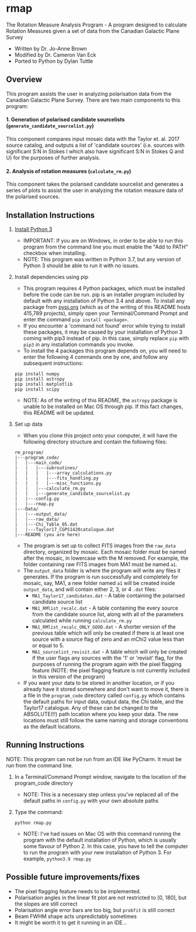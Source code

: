 # rmap
The Rotation Measure Analysis Program - A program designed to calculate Rotation Measures given a set of data from the Canadian Galactic Plane Survey

- Written by Dr. Jo-Anne Brown
- Modified by Dr. Cameron Van Eck
- Ported to Python by Dylan Tuttle

## Overview

This program assists the user in analyzing polarisation data from the Canadian
Galactic Plane Survey. There are two main components to this program:

#### 1. Generation of polarised candidate sourcelists (`generate_candidate_sourcelist.py`)
This component compares input mosaic data with the Taylor et. al. 2017 source catalog, and outputs a list of 'candidate sources' (i.e. sources with significant S:N in Stokes I which also have significant S:N in Stokes Q and U) for the purposes of further analysis.

#### 2. Analysis of rotation measures (`calculate_rm.py`)
This component takes the polarised candidate sourcelist and generates a series of plots to assist the user in analyzing the rotation measure data of the polarised sources.

## Installation Instructions

1. [Install Python 3](https://www.python.org/downloads/)
    - IMPORTANT: If you are on Windows, in order to be able to run this program from the command line you must enable the "Add to PATH" checkbox when installing.
    - NOTE: This program was written in Python 3.7, but any version of Python 3 should be able to run it with no issues.

2. Install dependencies using pip
    - This program requires 4 Python packages, which must be installed before the code can be run. pip is an installer program included by default with any installation of Python 3.4 and above. To install any package from [pypi.org](https://pypi.org/) (which as of the writing of this README hosts 415,789 projects), simply open your Terminal/Command Prompt and enter the command `pip install <package>`.
    - If you encounter a 'command not found' error while trying to install these packages, it may be caused by your installation of Python 3 coming with pip3 instead of pip. In this case, simply replace `pip` with `pip3` in any installation commands you invoke.
    - To install the 4 packages this program depends on, you will need to enter the following 4 commands one by one, and follow any subsequent instructions:
    ```
    pip install numpy
	pip install astropy
	pip install matplotlib
	pip install scipy
    ```
    - NOTE: As of the writing of this README, the `astropy` package is unable to be installed on Mac OS through pip. If this fact changes, this README will be updated.

3. Set up data
    - When you clone this project onto your computer, it will have the following directory structure and contain the following files:
    ```
    rm_program/
    |---program_code/
    |   |---main_code/
    |   |   |---subroutines/
    |   |   |   |---array_calculations.py
    |   |   |   |---fits_handling.py
    |   |   |   |---misc_functions.py
    |   |   |---calculate_rm.py
    |   |   |---generate_candidate_sourcelist.py
    |   |---config.py
    |   |---rmap.py
    |---Data/
    |   |---output_data/
    |   |---raw_data/
    |   |---Chi_Table_05.dat
    |   |---Taylor17_CGPS1420catalogue.dat
    |---README (you are here)
    ```
    - The program is set up to collect FITS images from the `raw_data` directory, organized by mosaic. Each mosaic folder must be named after the mosaic, in lowercase with the M removed. For example, the folder containing raw FITS images from MA1 must be named `a1`.
	- The `output_data` folder is where the program will write any files it generates. If the program is run successfully and completely for mosaic, say, MA1, a new folder named `a1` will be created inside `output_data`, and will contain either 2, 3, or 4 `.dat` files:
        - `MA1_Taylor17_candidates.dat` - A table containing the polarised candidate source list
        - `MA1_RMlist_recalc.dat` - A table containing the every source from the candidate source list, along with all of the parameters calculated while running `calculate_rm.py`
        - `MA1_RMlist_recalc_ONLY_GOOD.dat` - A shorter version of the previous table which will only be created if there is at least one source with a source flag of zero and an mChi2 value less than or equal to 5.
        - `MA1_sourcelist_revisit.dat` - A table which will only be created if the user flags any sources with the '1' or 'revisit' flag, for the purposes of running the program again with the pixel flagging feature (NOTE: the pixel flagging feature is not currently included in this version of the program)
    - If you want your data to be stored in another location, or if you already have it stored somewhere and don't want to move it, there is a file in the `program_code` directory called `config.py` which contains the default paths for input data, output data, the Chi table, and the Taylor17 catalogue. Any of these can be changed to the ABSOLUTE(!!) path location where you keep your data. The new locations must still follow the same naming and storage conventions as the default locations.

## Running Instructions

NOTE: This program can not be run from an IDE like PyCharm. It must be run from the command line.

1. In a Terminal/Command Prompt window, navigate to the location of the program_code directory
    - NOTE: This is a necessary step unless you've replaced all of the default paths in `config.py` with your own absolute paths

2. Type the command:
    ```
    python rmap.py
    ```
    - NOTE: I've had issues on Mac OS with this command running the program with the default installation of Python, which is usually some flavour of Python 2. In this case, you have to tell the computer to run the program with your new installation of Python 3. For example, `python3.9 rmap.py`

## Possible future improvements/fixes

- The pixel flagging feature needs to be implemented.
- Polarisation angles in the linear fit plot are not restricted to [0, 180], but the slopes are still correct
- Polarisation angle error bars are too big, but `probfit` is still correct
- Beam FWHM shape acts unpredictably sometimes
- It might be worth it to get it running in an IDE...
